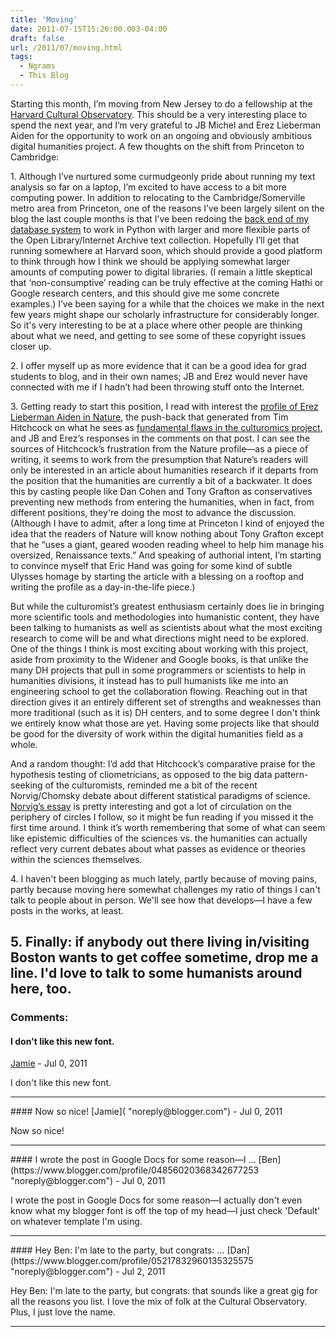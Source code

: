 ```yaml
---
title: 'Moving'
date: 2011-07-15T15:26:00.003-04:00
draft: false
url: /2011/07/moving.html
tags:
  - Ngrams
  - This Blog
---
```


Starting this month, I’m moving from New Jersey to do a fellowship at the [Harvard Cultural Observatory](http://www.culturomics.org/cultural-observatory-at-harvard). This should be a very interesting place to spend the next year, and I’m very grateful to JB Michel and Erez Lieberman Aiden for the opportunity to work on an ongoing and obviously ambitious digital humanities project. A few thoughts on the shift from Princeton to Cambridge:

1\. Although I’ve nurtured some curmudgeonly pride about running my text analysis so far on a laptop, I’m excited to have access to a bit more computing power. In addition to relocating to the Cambridge/Somerville metro area from Princeton, one of the reasons I’ve been largely silent on the blog the last couple months is that I’ve been redoing the [back end of my database system](http://sappingattention.blogspot.com/2011/02/technical-notes.html) to work in Python with larger and more flexible parts of the Open Library/Internet Archive text collection. Hopefully I’ll get that running somewhere at Harvard soon, which should provide a good platform to think through how I think we should be applying somewhat larger amounts of computing power to digital libraries. (I remain a little skeptical that ‘non-consumptive’ reading can be truly effective at the coming Hathi or Google research centers, and this should give me some concrete examples.) I’ve been saying for a while that the choices we make in the next few years might shape our scholarly infrastructure for considerably longer. So it's very interesting to be at a place where other people are thinking about what we need, and getting to see some of these copyright issues closer up.

2\. I offer myself up as more evidence that it can be a good idea for grad students to blog, and in their own names; JB and Erez would never have connected with me if I hadn’t had been throwing stuff onto the Internet.

3\. Getting ready to start this position, I read with interest the [profile of Erez Lieberman Aiden in Nature](http://www.nature.com/news/2011/110617/full/474436a.html), the push-back that generated from Tim Hitchcock on what he sees as [fundamental flaws in the culturomics project](http://historyonics.blogspot.com/2011/06/culturomics-big-data-code-breakers-and.html), and JB and Erez’s responses in the comments on that post. I can see the sources of Hitchcock’s frustration from the Nature profile—as a piece of writing, it seems to work from the presumption that Nature’s readers will only be interested in an article about humanities research if it departs from the position that the humanities are currently a bit of a backwater. It does this by casting people like Dan Cohen and Tony Grafton as conservatives preventing new methods from entering the humanities, when in fact, from different positions, they're doing the most to advance the discussion. (Although I have to admit, after a long time at Princeton I kind of enjoyed the idea that the readers of Nature will know nothing about Tony Grafton except that he “uses a giant, geared wooden reading wheel to help him manage his oversized, Renaissance texts.” And speaking of authorial intent, I’m starting to convince myself that Eric Hand was going for some kind of subtle Ulysses homage by starting the article with a blessing on a rooftop and writing the profile as a day-in-the-life piece.)

But while the culturomist’s greatest enthusiasm certainly does lie in bringing more scientific tools and methodologies into humanistic content, they have been talking to humanists as well as scientists about what the most exciting research to come will be and what directions might need to be explored. One of the things I think is most exciting about working with this project, aside from proximity to the Widener and Google books, is that unlike the many DH projects that pull in some programmers or scientists to help in humanities divisions, it instead has to pull humanists like me into an engineering school to get the collaboration flowing. Reaching out in that direction gives it an entirely different set of strengths and weaknesses than more traditional (such as it is) DH centers, and to some degree I don't think we entirely know what those are yet. Having some projects like that should be good for the diversity of work within the digital humanities field as a whole.

And a random thought: I’d add that Hitchcock’s comparative praise for the hypothesis testing of cliometricians, as opposed to the big data pattern-seeking of the culturomists, reminded me a bit of the recent Norvig/Chomsky debate about different statistical paradigms of science. [Norvig’s essay](http://norvig.com/chomsky.html) is pretty interesting and got a lot of circulation on the periphery of circles I follow, so it might be fun reading if you missed it the first time around. I think it’s worth remembering that some of what can seem like epistemic difficulties of the sciences vs. the humanities can actually reflect very current debates about what passes as evidence or theories within the sciences themselves.

4\. I haven't been blogging as much lately, partly because of moving pains, partly because moving here somewhat challenges my ratio of things I can't talk to people about in person. We'll see how that develops—I have a few posts in the works, at least.

## 5\. Finally: if anybody out there living in/visiting Boston wants to get coffee sometime, drop me a line. I'd love to talk to some humanists around here, too.

### Comments:

#### I don't like this new font.

[Jamie]("noreply@blogger.com") - <time datetime="2011-07-17T09:31:30.019-04:00">Jul 0, 2011</time>

I don't like this new font.

<hr />
#### Now so nice!
[Jamie]( "noreply@blogger.com") - <time datetime="2011-07-17T17:22:21.010-04:00">Jul 0, 2011</time>

Now so nice!

<hr />
#### I wrote the post in Google Docs for some reason—I ...
[Ben](https://www.blogger.com/profile/04856020368342677253 "noreply@blogger.com") - <time datetime="2011-07-17T22:46:39.018-04:00">Jul 0, 2011</time>

I wrote the post in Google Docs for some reason—I actually don't even know what my blogger font is off the top of my head—I just check 'Default' on whatever template I'm using.

<hr />
#### Hey Ben: I'm late to the party, but congrats: ...
[Dan](https://www.blogger.com/profile/05217832960135325575 "noreply@blogger.com") - <time datetime="2011-07-26T10:17:37.412-04:00">Jul 2, 2011</time>

Hey Ben: I'm late to the party, but congrats: that sounds like a great gig for all the reasons you list. I love the mix of folk at the Cultural Observatory. Plus, I just love the name.

<hr />
